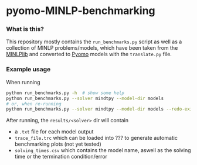 # pyomo-MINLP-benchmarking

### What is this?
This repository mostly contains the `run_benchmarks.py` script as well as
a collection of MINLP problems/models, which have been taken from the
[MINLPlib](http://www.minlplib.org/) and converted to [Pyomo](https://github.com/Pyomo/pyomo) models with the
`translate.py` file.

### Example usage

When running

```sh
python run_benchmarks.py -h  # show some help
python run_benchmarks.py --solver mindtpy --model-dir models
# or, when re-running
python run_benchmarks.py --solver mindtpy --model-dir models --redo-existing --no-skip-failed
```
After running, the `results/<solver>` dir will contain
- a `.txt` file for each model output
- `trace_file.trc` which can be loaded into ??? to generate automatic benchmarking plots (not yet tested)
- `solving_times.csv` which contains the model name, aswell as the solving time or the termination condition/error

